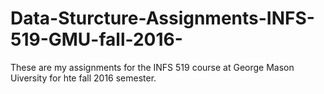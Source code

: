 # Data-Sturcture-Assignments-INFS-519-GMU-fall-2016-
These are my assignments for the INFS 519 course at George Mason Uiversity for hte fall 2016 semester.
